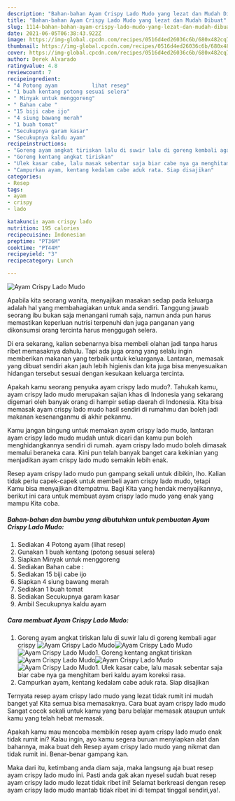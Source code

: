 ```yaml
---
description: "Bahan-bahan Ayam Crispy Lado Mudo yang lezat dan Mudah Dibuat"
title: "Bahan-bahan Ayam Crispy Lado Mudo yang lezat dan Mudah Dibuat"
slug: 1114-bahan-bahan-ayam-crispy-lado-mudo-yang-lezat-dan-mudah-dibuat
date: 2021-06-05T06:38:43.922Z
image: https://img-global.cpcdn.com/recipes/0516d4ed26036c6b/680x482cq70/ayam-crispy-lado-mudo-foto-resep-utama.jpg
thumbnail: https://img-global.cpcdn.com/recipes/0516d4ed26036c6b/680x482cq70/ayam-crispy-lado-mudo-foto-resep-utama.jpg
cover: https://img-global.cpcdn.com/recipes/0516d4ed26036c6b/680x482cq70/ayam-crispy-lado-mudo-foto-resep-utama.jpg
author: Derek Alvarado
ratingvalue: 4.8
reviewcount: 7
recipeingredient:
- "4 Potong ayam           lihat resep"
- "1 buah kentang potong sesuai selera"
- " Minyak untuk menggoreng"
- " Bahan cabe "
- "15 biji cabe ijo"
- "4 siung bawang merah"
- "1 buah tomat"
- "Secukupnya garam kasar"
- "Secukupnya kaldu ayam"
recipeinstructions:
- "Goreng ayam angkat tiriskan lalu di suwir lalu di goreng kembali agar crispy"
- "Goreng kentang angkat tiriskan"
- "Ulek kasar cabe, lalu masak sebentar saja biar cabe nya ga menghitam beri kaldu ayam koreksi rasa."
- "Campurkan ayam, kentang kedalam cabe aduk rata. Siap disajikan"
categories:
- Resep
tags:
- ayam
- crispy
- lado

katakunci: ayam crispy lado 
nutrition: 195 calories
recipecuisine: Indonesian
preptime: "PT36M"
cooktime: "PT44M"
recipeyield: "3"
recipecategory: Lunch

---
```



![Ayam Crispy Lado Mudo](https://img-global.cpcdn.com/recipes/0516d4ed26036c6b/680x482cq70/ayam-crispy-lado-mudo-foto-resep-utama.jpg)

Apabila kita seorang wanita, menyajikan masakan sedap pada keluarga adalah hal yang membahagiakan untuk anda sendiri. Tanggung jawab seorang ibu bukan saja menangani rumah saja, namun anda pun harus memastikan keperluan nutrisi terpenuhi dan juga panganan yang dikonsumsi orang tercinta harus menggugah selera.

Di era  sekarang, kalian sebenarnya bisa membeli olahan jadi tanpa harus ribet memasaknya dahulu. Tapi ada juga orang yang selalu ingin memberikan makanan yang terbaik untuk keluarganya. Lantaran, memasak yang dibuat sendiri akan jauh lebih higienis dan kita juga bisa menyesuaikan hidangan tersebut sesuai dengan kesukaan keluarga tercinta. 



Apakah kamu seorang penyuka ayam crispy lado mudo?. Tahukah kamu, ayam crispy lado mudo merupakan sajian khas di Indonesia yang sekarang digemari oleh banyak orang di hampir setiap daerah di Indonesia. Kita bisa memasak ayam crispy lado mudo hasil sendiri di rumahmu dan boleh jadi makanan kesenanganmu di akhir pekanmu.

Kamu jangan bingung untuk memakan ayam crispy lado mudo, lantaran ayam crispy lado mudo mudah untuk dicari dan kamu pun boleh menghidangkannya sendiri di rumah. ayam crispy lado mudo boleh dimasak memalui beraneka cara. Kini pun telah banyak banget cara kekinian yang menjadikan ayam crispy lado mudo semakin lebih enak.

Resep ayam crispy lado mudo pun gampang sekali untuk dibikin, lho. Kalian tidak perlu capek-capek untuk membeli ayam crispy lado mudo, tetapi Kamu bisa menyajikan ditempatmu. Bagi Kita yang hendak menyajikannya, berikut ini cara untuk membuat ayam crispy lado mudo yang enak yang mampu Kita coba.

<!--inarticleads1-->

##### Bahan-bahan dan bumbu yang dibutuhkan untuk pembuatan Ayam Crispy Lado Mudo:

1. Sediakan 4 Potong ayam           (lihat resep)
1. Gunakan 1 buah kentang (potong sesuai selera)
1. Siapkan  Minyak untuk menggoreng
1. Sediakan  Bahan cabe :
1. Sediakan 15 biji cabe ijo
1. Siapkan 4 siung bawang merah
1. Sediakan 1 buah tomat
1. Sediakan Secukupnya garam kasar
1. Ambil Secukupnya kaldu ayam




<!--inarticleads2-->

##### Cara membuat Ayam Crispy Lado Mudo:

1. Goreng ayam angkat tiriskan lalu di suwir lalu di goreng kembali agar crispy
<img src="https://img-global.cpcdn.com/steps/48e0b449d0e6c2b9/160x128cq70/ayam-crispy-lado-mudo-langkah-memasak-1-foto.jpg" alt="Ayam Crispy Lado Mudo"><img src="https://img-global.cpcdn.com/steps/cb0c52037723176f/160x128cq70/ayam-crispy-lado-mudo-langkah-memasak-1-foto.jpg" alt="Ayam Crispy Lado Mudo"><img src="https://img-global.cpcdn.com/steps/857761f6f6457b5e/160x128cq70/ayam-crispy-lado-mudo-langkah-memasak-1-foto.jpg" alt="Ayam Crispy Lado Mudo">1. Goreng kentang angkat tiriskan
<img src="https://img-global.cpcdn.com/steps/32c64e554fe53215/160x128cq70/ayam-crispy-lado-mudo-langkah-memasak-2-foto.jpg" alt="Ayam Crispy Lado Mudo"><img src="https://img-global.cpcdn.com/steps/7db287ddafed02aa/160x128cq70/ayam-crispy-lado-mudo-langkah-memasak-2-foto.jpg" alt="Ayam Crispy Lado Mudo"><img src="https://img-global.cpcdn.com/steps/4a1e399b86e5e51f/160x128cq70/ayam-crispy-lado-mudo-langkah-memasak-2-foto.jpg" alt="Ayam Crispy Lado Mudo">1. Ulek kasar cabe, lalu masak sebentar saja biar cabe nya ga menghitam beri kaldu ayam koreksi rasa.
1. Campurkan ayam, kentang kedalam cabe aduk rata. Siap disajikan




Ternyata resep ayam crispy lado mudo yang lezat tidak rumit ini mudah banget ya! Kita semua bisa memasaknya. Cara buat ayam crispy lado mudo Sangat cocok sekali untuk kamu yang baru belajar memasak ataupun untuk kamu yang telah hebat memasak.

Apakah kamu mau mencoba membikin resep ayam crispy lado mudo enak tidak rumit ini? Kalau ingin, ayo kamu segera buruan menyiapkan alat dan bahannya, maka buat deh Resep ayam crispy lado mudo yang nikmat dan tidak rumit ini. Benar-benar gampang kan. 

Maka dari itu, ketimbang anda diam saja, maka langsung aja buat resep ayam crispy lado mudo ini. Pasti anda gak akan nyesel sudah buat resep ayam crispy lado mudo lezat tidak ribet ini! Selamat berkreasi dengan resep ayam crispy lado mudo mantab tidak ribet ini di tempat tinggal sendiri,ya!.

